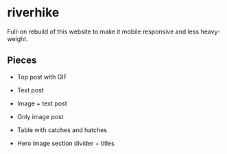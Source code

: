 # riverhike

Full-on rebuild of this website to make it mobile responsive and less heavy-weight.

## Pieces

* Top post with GIF
* Text post
* Image + text post
* Only image post
* Table with catches and hatches
* Hero image section divider + titles


	<!-- TODO: add a JS file that allows to "catch" and "hatch" my notes. Basically, it would be a button
	or even cooler something with swiping, or moving the mouse (imitating a ball-throw), that collapses
	a note paragraph into a pokeball image.-->
	<!-- the pokeballs could stack in a neat row on top somehow -->
	<!-- when clicking on it again (or clicking on "hatch" somewhere), the ball would transform into an egg sprite
	and then maybe it would take a few seconds (or a bit of scrolling, haha!) for the comment to expand again. -->
	<!-- these are awesome fun ideas!! : D -->
	<!-- There could be a "Masterball" option, that collapses all notes at once! -->